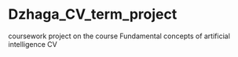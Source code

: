 # Dzhaga_CV_term_project
coursework project on the course Fundamental concepts of artificial intelligence CV
